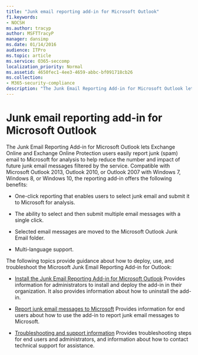 ```yaml
---
title: "Junk email reporting add-in for Microsoft Outlook"
f1.keywords:
- NOCSH
ms.author: tracyp
author: MSFTTracyP
manager: dansimp
ms.date: 01/14/2016
audience: ITPro
ms.topic: article
ms.service: O365-seccomp
localization_priority: Normal
ms.assetid: 4650fec1-4ee3-4659-abbc-bf091718cb26
ms.collection:
- M365-security-compliance
description: "The Junk Email Reporting Add-in for Microsoft Outlook lets Exchange Online and Exchange Online Protection users easily report junk (spam) email to Microsoft for analysis to help reduce the number and impact of future junk email messages filtered by the service. Compatible with Microsoft Outlook 2013, Outlook 2010, or Outlook 2007 with Windows 7, Windows 8, or Windows 10, the reporting add-in offers the following benefits:"
---
```


# Junk email reporting add-in for Microsoft Outlook

The Junk Email Reporting Add-in for Microsoft Outlook lets Exchange Online and Exchange Online Protection users easily report junk (spam) email to Microsoft for analysis to help reduce the number and impact of future junk email messages filtered by the service. Compatible with Microsoft Outlook 2013, Outlook 2010, or Outlook 2007 with Windows 7, Windows 8, or Windows 10, the reporting add-in offers the following benefits:
  
- One-click reporting that enables users to select junk email and submit it to Microsoft for analysis.
    
- The ability to select and then submit multiple email messages with a single click.
    
- Selected email messages are moved to the Microsoft Outlook Junk Email folder.
    
- Multi-language support.
    
The following topics provide guidance about how to deploy, use, and troubleshoot the Microsoft Junk Email Reporting Add-in for Outlook:
  
- [Install the Junk Email Reporting Add-in for Microsoft Outlook](install-the-junk-email-reporting-add-in-for-microsoft-outlook.md) Provides information for administrators to install and deploy the add-in in their organization. It also provides information about how to uninstall the add-in. 
    
- [Report junk email messages to Microsoft](report-junk-email-messages-to-microsoft.md) Provides information for end users about how to use the add-in to report junk email messages to Microsoft. 
    
- [Troubleshooting and support information](troubleshooting-and-support-information.md) Provides troubleshooting steps for end users and administrators, and information about how to contact technical support for assistance. 
    

